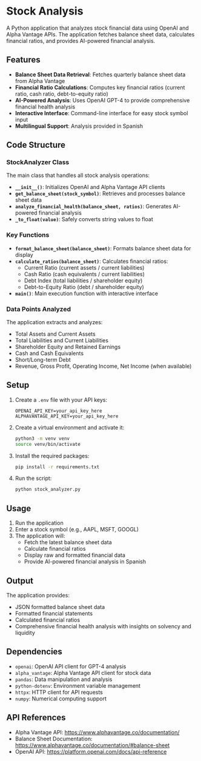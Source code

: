 # Stock Analysis

A Python application that analyzes stock financial data using OpenAI and Alpha Vantage APIs. The application fetches balance sheet data, calculates financial ratios, and provides AI-powered financial analysis.

## Features

- **Balance Sheet Data Retrieval**: Fetches quarterly balance sheet data from Alpha Vantage
- **Financial Ratio Calculations**: Computes key financial ratios (current ratio, cash ratio, debt-to-equity ratio)
- **AI-Powered Analysis**: Uses OpenAI GPT-4 to provide comprehensive financial health analysis
- **Interactive Interface**: Command-line interface for easy stock symbol input
- **Multilingual Support**: Analysis provided in Spanish

## Code Structure

### StockAnalyzer Class
The main class that handles all stock analysis operations:

- **`__init__()`**: Initializes OpenAI and Alpha Vantage API clients
- **`get_balance_sheet(stock_symbol)`**: Retrieves and processes balance sheet data
- **`analyze_financial_health(balance_sheet, ratios)`**: Generates AI-powered financial analysis
- **`_to_float(value)`**: Safely converts string values to float

### Key Functions

- **`format_balance_sheet(balance_sheet)`**: Formats balance sheet data for display
- **`calculate_ratios(balance_sheet)`**: Calculates financial ratios:
  - Current Ratio (current assets / current liabilities)
  - Cash Ratio (cash equivalents / current liabilities)
  - Debt Index (total liabilities / shareholder equity)
  - Debt-to-Equity Ratio (debt / shareholder equity)
- **`main()`**: Main execution function with interactive interface

### Data Points Analyzed

The application extracts and analyzes:
- Total Assets and Current Assets
- Total Liabilities and Current Liabilities
- Shareholder Equity and Retained Earnings
- Cash and Cash Equivalents
- Short/Long-term Debt
- Revenue, Gross Profit, Operating Income, Net Income (when available)

## Setup

1. Create a `.env` file with your API keys:
   ```
   OPENAI_API_KEY=your_api_key_here
   ALPHAVANTAGE_API_KEY=your_api_key_here
   ```

2. Create a virtual environment and activate it:
   ```bash
   python3 -m venv venv
   source venv/bin/activate
   ```

3. Install the required packages:
   ```bash
   pip install -r requirements.txt
   ```

4. Run the script:
   ```bash
   python stock_analyzer.py
   ```

## Usage

1. Run the application
2. Enter a stock symbol (e.g., AAPL, MSFT, GOOGL)
3. The application will:
   - Fetch the latest balance sheet data
   - Calculate financial ratios
   - Display raw and formatted financial data
   - Provide AI-powered financial analysis in Spanish

## Output

The application provides:
- JSON formatted balance sheet data
- Formatted financial statements
- Calculated financial ratios
- Comprehensive financial health analysis with insights on solvency and liquidity

## Dependencies

- `openai`: OpenAI API client for GPT-4 analysis
- `alpha_vantage`: Alpha Vantage API client for stock data
- `pandas`: Data manipulation and analysis
- `python-dotenv`: Environment variable management
- `httpx`: HTTP client for API requests
- `numpy`: Numerical computing support

## API References

- Alpha Vantage API: https://www.alphavantage.co/documentation/
- Balance Sheet Documentation: https://www.alphavantage.co/documentation/#balance-sheet
- OpenAI API: https://platform.openai.com/docs/api-reference
